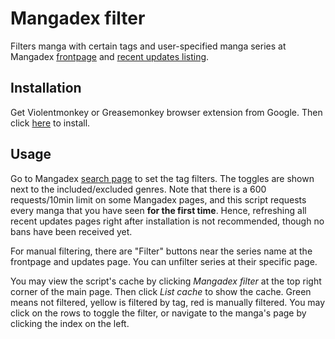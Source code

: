 # Mangadex filter

Filters manga with certain tags and user-specified manga series at Mangadex [frontpage](https://mangadex.org/) and [recent updates listing](https://mangadex.org/updates).

## Installation

Get Violentmonkey or Greasemonkey browser extension from Google. Then click [here](https://github.com/nuiva/Mangadex-filter/raw/master/Mangadex-filter.user.js) to install.

## Usage

Go to Mangadex [search page](https://mangadex.org/search) to set the tag filters. The toggles are shown next to the included/excluded genres.
Note that there is a 600 requests/10min limit on some Mangadex pages, and this script requests every manga that you have seen **for the first time**. Hence, refreshing all recent updates pages right after installation is not recommended, though no bans have been received yet.

For manual filtering, there are "Filter" buttons near the series name at the frontpage and updates page. You can unfilter series at their specific page.

You may view the script's cache by clicking *Mangadex filter* at the top right corner of the main page. Then click *List cache* to show the cache. Green means not filtered, yellow is filtered by tag, red is manually filtered. You may click on the rows to toggle the filter, or navigate to the manga's page by clicking the index on the left.
